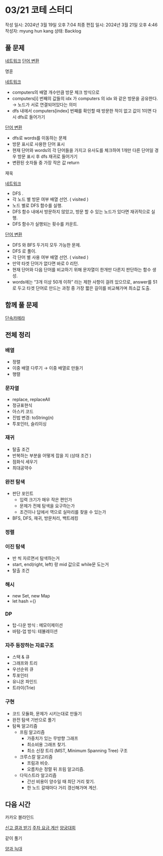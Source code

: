 # 03/21 코테 스터디

작성 일시: 2024년 3월 19일 오후 7:04
최종 편집 일시: 2024년 3월 21일 오후 4:46
작성자: myung hun kang
상태: Backlog

## 풀 문제

[네트워크](https://school.programmers.co.kr/learn/courses/30/lessons/43162)    [단어 변환](https://school.programmers.co.kr/learn/courses/30/lessons/43163) 

명훈

[네트워크](https://school.programmers.co.kr/learn/courses/30/lessons/43162) 

- computers의 배열 개수만큼 방문 체크 방식으로
- computers[i] 번째의 값들의 idx 가 computers 의 idx 와 같은 방문을 공유한다. → 노드가 서로 연결되어있다는 의미
- dfs 내에서 computers[index] 번째를 확인할 때 방문한 적이 없고 값이 1이면 다시 dfs로 들어가기

[단어 변환](https://school.programmers.co.kr/learn/courses/30/lessons/43163) 

- dfs로 words를 이동하는 문제
- 방문 표시로 사용한 단어 표시
- 현재 단어와 words의 각 단어들을 가지고 유사도를 체크하여 1개만 다른 단어일 경우 방문 표시 후 dfs 재귀로 들어가기
- 변환된 숫자들 중 가장 작은 값 return

재욱

[네트워크](https://school.programmers.co.kr/learn/courses/30/lessons/43162)    

- DFS .
- 각 노드 별 방문 여부 배열 선언. ( visited )
- 노드 별로 DFS 함수를 실행.
- DFS 함수 내에서 방문하지 않았고, 방문 할 수 있는 노드가 있다면 재귀적으로 실행.
- DFS 함수가 실행되는 횟수를 카운트.

[단어 변환](https://school.programmers.co.kr/learn/courses/30/lessons/43163) 

- DFS 와 BFS 두가지 모두 가능한 문제.
- DFS 로 풀이.
- 각 단어 별 사용 여부 배열 선언. ( visited )
- 만약 타겟 단어가 없다면 바로 0 리턴.
- 현재 단어와 다음 단어를 비교하기 위해 문자열이 한개만 다른지 판단하는 함수 생성.
- words에는 “3개 이상 50개 이하” 라는 제한 사항이 걸려 있으므로, answer를 51로 두고 타겟 단어로 만드는 과정 중 가장 짧은 길이를 비교해가며 최소값 도출.

## 함께 풀 문제

[단속카메라](https://school.programmers.co.kr/learn/courses/30/lessons/42884) 

## 전체 정리

### 배열

- 정렬
- 이중 배열 다루기 → 이중 배열로 만들기
- 행렬

### 문자열

- replace, replaceAll
- 정규표현식
- 아스키 코드
- 진법 변경: toString(n)
- 투포인터, 슬리이싱

### 재귀

- 탈출 조건
- 반복하는 부분을 어떻게 잡을 지 (상태 조건 )
- 점화식 세우기
- 최대공약수

### 완전 탐색

- 판단 포인트
    - 입력 크기가 매우 작은 편인가
    - 문제가 전체 탐색을 요구하는가
    - 조건이나 답에서 역으로 실마리를 찾을 수 있는가
- BFS, DFS, 재귀, 방문처리, 백트레킹

### 정렬

### 이진 탐색

- 반 씩 자르면서 탐색하는거
- start, end(right, left) 랑 mid 값으로 while문 도는거
- 탈출 조건

### 해시

- new Set, new Map
- let hash ={}

### DP

- 탑-다운 방식 : 메모이제이션
- 바텀-업 방식: 테뷸레이션

### 자주 등장하는 자료구조

- 스택 & 큐
- 그래프와 트리
- 우선순위 큐
- 투포인터
- 유니온 파인드
- 트라이(Trie)

### 구현

- 코드 모듈화,  문제가 시키는대로 만들기
- 완전 탐색 기반으로 풀기
- 탐욕 알고리즘
    - 프림 알고리즘
        - 가중치가 있는 무방향 그래프
        - 최소비용 그래프 찾기.
        - 최소 신장 트리 (MST, Minimum Spanning Tree) 구조
    - 크루스칼 알고리즘
        - 프림과 비슷.
        - 오름차순 정렬 뒤 프림 알고리즘.
    - 다익스트라 알고리즘
        - 간선 비용이 양수일 때 최단 거리 찾기.
        - 한 노드 갈때마다 거리 갱신해가며 계산.

## 다음 시간

카카오 블라인드

[신고 결과 받기](https://school.programmers.co.kr/learn/courses/30/lessons/92334)   [주차 요금 계산](https://school.programmers.co.kr/learn/courses/30/lessons/92341)  [양궁대회](https://school.programmers.co.kr/learn/courses/30/lessons/92342)

같이 풀기 

[양과 늑대](https://school.programmers.co.kr/learn/courses/30/lessons/92343)